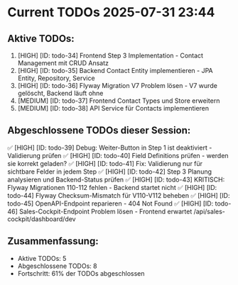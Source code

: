# Current TODOs 2025-07-31 23:44

## Aktive TODOs:
1. [HIGH] [ID: todo-34] Frontend Step 3 Implementation - Contact Management mit CRUD Ansatz
2. [HIGH] [ID: todo-35] Backend Contact Entity implementieren - JPA Entity, Repository, Service  
3. [HIGH] [ID: todo-36] Flyway Migration V7 Problem lösen - V7 wurde gelöscht, Backend läuft ohne
4. [MEDIUM] [ID: todo-37] Frontend Contact Types und Store erweitern
5. [MEDIUM] [ID: todo-38] API Service für Contacts implementieren

## Abgeschlossene TODOs dieser Session:
✅ [HIGH] [ID: todo-39] Debug: Weiter-Button in Step 1 ist deaktiviert - Validierung prüfen
✅ [HIGH] [ID: todo-40] Field Definitions prüfen - werden sie korrekt geladen?
✅ [HIGH] [ID: todo-41] Fix: Validierung nur für sichtbare Felder in jedem Step
✅ [HIGH] [ID: todo-42] Step 3 Planung analysieren und Backend-Status prüfen
✅ [HIGH] [ID: todo-43] KRITISCH: Flyway Migrationen 110-112 fehlen - Backend startet nicht
✅ [HIGH] [ID: todo-44] Flyway Checksum-Mismatch für V110-V112 beheben
✅ [HIGH] [ID: todo-45] OpenAPI-Endpoint reparieren - 404 Not Found
✅ [HIGH] [ID: todo-46] Sales-Cockpit-Endpoint Problem lösen - Frontend erwartet /api/sales-cockpit/dashboard/dev

## Zusammenfassung:
- Aktive TODOs: 5
- Abgeschlossene TODOs: 8
- Fortschritt: 61% der TODOs abgeschlossen

